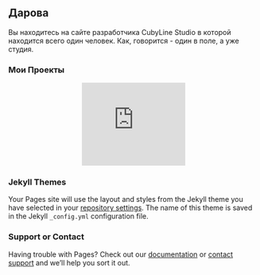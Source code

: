 ## Дарова

Вы находитесь на сайте разработчика CubyLine Studio в которой находится всего один человек. Как, говорится - один в поле, а уже студия.

### Мои Проекты

<center><iframe frameborder="0" src="https://itch.io/embed/308553" width="208" height="167"></iframe></center>


### Jekyll Themes

Your Pages site will use the layout and styles from the Jekyll theme you have selected in your [repository settings](https://github.com/CubyLine/cubyline.github.io/settings). The name of this theme is saved in the Jekyll `_config.yml` configuration file.

### Support or Contact

Having trouble with Pages? Check out our [documentation](https://help.github.com/categories/github-pages-basics/) or [contact support](https://github.com/contact) and we’ll help you sort it out.

